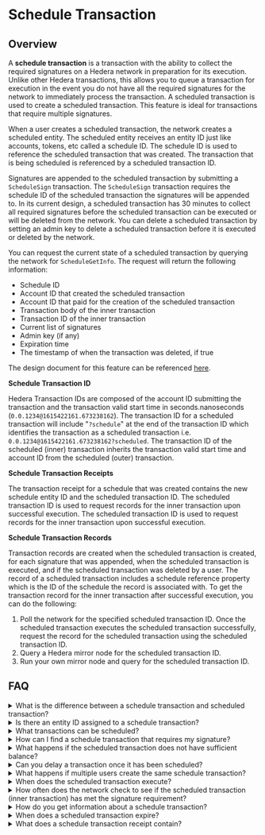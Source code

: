 # Schedule Transaction

## Overview

A **schedule transaction** is a transaction with the ability to collect the required signatures on a Hedera network in preparation for its execution. Unlike other Hedera transactions, this allows you to queue a transaction for execution in the event you do not have all the required signatures for the network to immediately process the transaction. A scheduled transaction is used to create a scheduled transaction. This feature is ideal for transactions that require multiple signatures.

When a user creates a scheduled transaction, the network creates a scheduled entity. The scheduled entity receives an entity ID just like accounts, tokens, etc called a schedule ID. The schedule ID is used to reference the scheduled transaction that was created. The transaction that is being scheduled is referenced by a scheduled transaction ID.&#x20;

Signatures are appended to the scheduled transaction by submitting a `ScheduleSign` transaction. The `ScheduleSign` transaction requires the schedule ID of the scheduled transaction the signatures will be appended to. In its current design, a scheduled transaction has 30 minutes to collect all required signatures before the scheduled transaction can be executed or will be deleted from the network. You can delete a scheduled transaction by setting an admin key to delete a scheduled transaction before it is executed or deleted by the network.

You can request the current state of a scheduled transaction by querying the network for `ScheduleGetInfo`. The request will return the following information:

* Schedule ID
* Account ID that created the scheduled transaction
* Account ID that paid for the creation of the scheduled transaction
* Transaction body of the inner transaction
* Transaction ID of the inner transaction
* Current list of signatures
* Admin key (if any)
* Expiration time
* The timestamp of when the transaction was deleted, if true

The design document for this feature can be referenced [here](https://github.com/hashgraph/hedera-services/blob/master/docs/scheduled-transactions/revised-spec.md).

**Schedule Transaction ID**

Hedera Transaction IDs are composed of the account ID submitting the transaction and the transaction valid start time in seconds.nanoseconds (`0.0.1234@1615422161.673238162`). The transaction ID for a scheduled transaction will include "`?schedule`" at the end of the transaction ID which identifies the transaction as a scheduled transaction i.e. `0.0.1234@1615422161.673238162?scheduled`. The transaction ID of the scheduled (inner) transaction inherits the transaction valid start time and account ID from the scheduled (outer) transaction.

**Schedule Transaction Receipts**

The transaction receipt for a schedule that was created contains the new schedule entity ID and the scheduled transaction ID. The scheduled transaction ID is used to request records for the inner transaction upon successful execution. The scheduled transaction ID is used to request records for the inner transaction upon successful execution.

**Schedule Transaction Records**

Transaction records are created when the scheduled transaction is created, for each signature that was appended, when the scheduled transaction is executed, and if the scheduled transaction was deleted by a user. The record of a scheduled transaction includes a schedule reference property which is the ID of the schedule the record is associated with. To get the transaction record for the inner transaction after successful execution, you can do the following:

1. Poll the network for the specified scheduled transaction ID. Once the scheduled transaction executes the scheduled transaction successfully, request the record for the scheduled transaction using the scheduled transaction ID.
2. Query a Hedera mirror node for the scheduled transaction ID.
3. Run your own mirror node and query for the scheduled transaction ID.

## FAQ

<details>

<summary>What is the difference between a schedule transaction and scheduled transaction?</summary>

A _**schedule transaction**_ is a transaction that can schedule any Hedera transaction with the ability to collect the required signatures on the Hedera network in preparation for its execution.

A _**scheduled transaction**_ is a transaction that has already been scheduled.

</details>

<details>

<summary>Is there an entity ID assigned to a schedule transaction?</summary>

Yes, the entity ID is referred to as the schedule ID which is returned in the receipt of the ScheduleCreate transaction.

</details>

<details>

<summary>What transactions can be scheduled?</summary>

In its early iteration, a small subset of transactions will be schedulable. You check out [this](../sdks-and-apis/sdks/schedule-transaction/create-a-schedule-transaction.md) page for a list of transaction types that are supported today. All other transaction types will be available to schedule in future releases. The complete list of transactions that users can schedule in the future can be found here.

</details>

<details>

<summary>How can I find a schedule transaction that requires my signature?</summary>

* The creator of the scheduled transaction can provide you a schedule ID which you specify in the ScheduleSign transaction to submit your signature.

<!---->

* You can query a mirror node to return all schedule transactions that have your public key associated with it. This option is not available today, but is planned for the future.

</details>

<details>

<summary>What happens if the scheduled transaction does not have sufficient balance?</summary>

If the scheduled transaction (inner transaction) fee payer does not have sufficient balance then the inner transaction will fail while the schedule transaction (outer transaction) will be successful.

</details>

<details>

<summary>Can you delay a transaction once it has been scheduled?</summary>

No, you cannot delay or modify a scheduled transaction once it's been submitted to a network. You would need to delete the schedule transaction and create a new one with the modifications.

</details>

<details>

<summary>What happens if multiple users create the same schedule transaction?</summary>

* The first transaction to reach consensus will create the schedule transaction and provide the schedule entity ID
* The other users will get the schedule ID in the receipt of the transaction that was submitted. The receipt status will result in `IDENTICAL_SCHEDULE_ALREADY_CREATED`. These users would need to submit a ScheduleSign transaction to append their signatures to the schedule transaction.

</details>

<details>

<summary>When does the scheduled transaction execute?</summary>

The scheduled transaction executes when the last signature is received.

</details>

<details>

<summary>How often does the network check to see if the scheduled transaction (inner transaction) has met the signature requirement?</summary>

Every time the schedule transaction is signed.

</details>

<details>

<summary>How do you get information about a schedule transaction?</summary>

You can submit a [schedule info query](../sdks-and-apis/sdks/schedule-transaction/get-schedule-info.md) request to the network.

</details>

<details>

<summary>When does a scheduled transaction expire?</summary>

A scheduled transaction expires in 30 minutes. In future implementations, we will allow the user to set the time at which the scheduled transaction should execute at, and the transaction will expire at that time.

</details>

<details>

<summary>What does a schedule transaction receipt contain?</summary>

The transaction receipt for a schedule that was created contains the new schedule entity ID and the scheduled transaction ID. The scheduled transaction ID is used to request records for the inner transaction upon successful execution.

</details>
